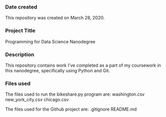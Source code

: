### Date created
This repository was created on March 28, 2020.

### Project Title
Programming for Data Science Nanodegree

### Description
This repository contains work I've completed as a part of my coursework in this nanodegree, specifically using Python and Git.

### Files used
The files used to run the bikeshare.py program are:
	washington.csv
	new_york_city.csv
	chicago.csv

The files used for the Github project are:
	.gitignore
	README.md